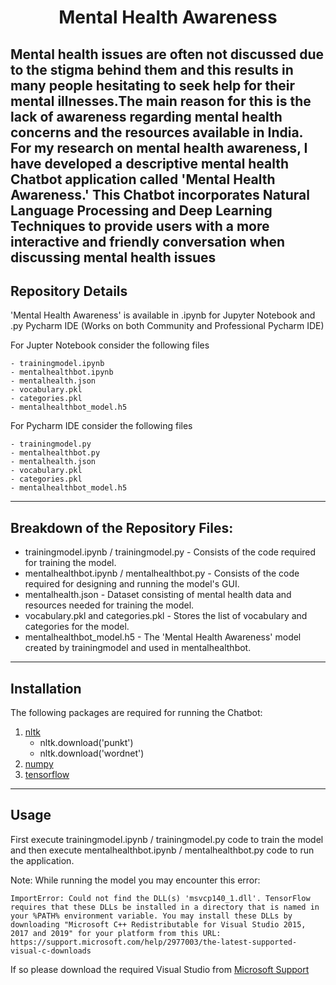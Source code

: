 <h1 align="center"> Mental Health Awareness </h1>


Mental health issues are often not discussed due to the stigma behind them and this results in many people hesitating to seek help for their mental illnesses.The main reason for this is the lack of awareness regarding mental health concerns and the resources available in India. For my research on mental health awareness, I have developed a descriptive mental health Chatbot application called 'Mental Health Awareness.' This Chatbot incorporates Natural Language Processing and Deep Learning Techniques to provide users with a more interactive and friendly conversation when discussing mental health issues
---

## Repository Details

'Mental Health Awareness' is available in .ipynb for Jupyter Notebook and .py Pycharm IDE (Works on both Community and Professional Pycharm IDE)

For Jupter Notebook consider the following files

```
- trainingmodel.ipynb      
- mentalhealthbot.ipynb
- mentalhealth.json                
- vocabulary.pkl   
- categories.pkl             
- mentalhealthbot_model.h5
```

For Pycharm IDE consider the following files

```
- trainingmodel.py
- mentalhealthbot.py
- mentalhealth.json
- vocabulary.pkl
- categories.pkl
- mentalhealthbot_model.h5
```

---

## Breakdown of the Repository Files:


- trainingmodel.ipynb / trainingmodel.py - Consists of the code required for training the model.
- mentalhealthbot.ipynb / mentalhealthbot.py - Consists of the code required for designing and running the model's GUI.
- mentalhealth.json - Dataset consisting of mental health data and resources needed for training the model.
- vocabulary.pkl and categories.pkl - Stores the list of vocabulary and categories for the model.
- mentalhealthbot_model.h5 - The 'Mental Health Awareness' model created by trainingmodel and used in mentalhealthbot.


---

## Installation

The following packages are required for running the Chatbot:

1. [nltk](https://pypi.org/project/nltk/)
   - nltk.download('punkt')
   - nltk.download('wordnet')
2.  [numpy](https://pypi.org/project/numpy/)
3.  [tensorflow](https://pypi.org/project/tensorflow/)

---

## Usage

First execute trainingmodel.ipynb / trainingmodel.py code to train the model and then execute mentalhealthbot.ipynb / mentalhealthbot.py code to run the application.

Note: While running the model you may encounter this error:

```
ImportError: Could not find the DLL(s) 'msvcp140_1.dll'. TensorFlow requires that these DLLs be installed in a directory that is named in your %PATH% environment variable. You may install these DLLs by downloading "Microsoft C++ Redistributable for Visual Studio 2015, 2017 and 2019" for your platform from this URL: https://support.microsoft.com/help/2977003/the-latest-supported-visual-c-downloads
```

If so please download the required Visual Studio from [Microsoft Support](https://support.microsoft.com/en-us/topic/the-latest-supported-visual-c-downloads-2647da03-1eea-4433-9aff-95f26a218cc0)


